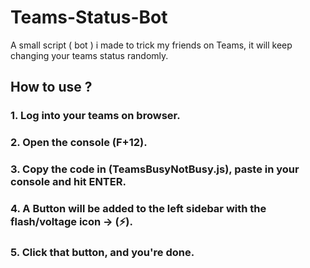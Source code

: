 # Teams-Status-Bot
A small script ( bot ) i made to trick my friends on Teams, it will keep changing your teams status randomly.

## How to use ?
### 1. Log into your teams on browser.
### 2. Open the console (F+12).
### 3. Copy the code in (TeamsBusyNotBusy.js), paste in your console and hit ENTER.
### 4. A Button will be added to the left sidebar with the flash/voltage icon -> (⚡️).
### 5. Click that button, and you're done.
